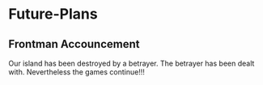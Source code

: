 # Future-Plans
## Frontman Accouncement
Our island has been destroyed by a betrayer. 
The betrayer has been dealt with.
Nevertheless the games continue!!!
